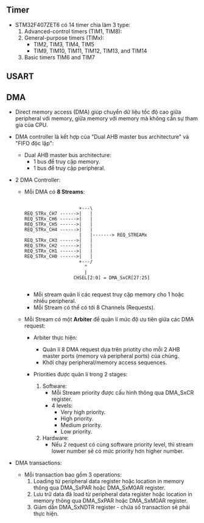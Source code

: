 
## Timer

- STM32F407ZET6 có 14 timer chia làm 3 type:
	1. Advanced-control timers (TIM1, TIM8):
	2. General-purpose timers (TIMx):
		- TIM2, TIM3, TIM4, TIM5
		- TIM9, TIM10, TIM11, TIM12, TIM13, and TIM14
	3. Basic timers TIM6 and TIM7

## USART

## DMA
- Direct memory access (DMA) giúp chuyển dữ liệu tốc độ cao giữa peripheral với memory, giữa memory với memory mà không cần sự tham gia của CPU.

- DMA controller là kết hợp của "Dual AHB master bus architecture" và "FIFO độc lập":
	- Dual AHB master bus architecture:
		- 1 bus để truy cập memory.
		- 1 bus để truy cập peripheral.

- 2 DMA Controller:
	- Mỗi DMA có **8 Streams**:
		```Channel selection

							+---\		
		REQ_STRx_CH7 ------>|	|
		REQ_STRx_CH6 ------>|	|
		REQ_STRx_CH5 ------>|	|
		REQ_STRx_CH4 ------>|	|
							|	|-------> REQ_STREAMx
		REQ_STRx_CH3 ------>|	|
		REQ_STRx_CH2 ------>|	|
		REQ_STRx_CH1 ------>|	|
		REQ_STRx_CH0 ------>|	|
							+---/
							  ^
							  |
						  CHSEL[2:0] = DMA_SxCR[27:25]	


		```
		- Mỗi stream quản lí các request truy cập memory cho 1 hoặc nhiều peripheral.
		- Mỗi Stream có thể có tới 8 Channels (Requests).

	- Mỗi Stream có một **Arbiter** để quản lí mức độ ưu tiên giữa các DMA request:
		- Arbiter thực hiện:
			- Quản lí 8 DMA request dựa trên priotity cho mỗi 2 AHB master ports (memory và peripheral ports) của chúng.
			- Khởi chạy peripheral/memory access sequences.

		- Priorities được quản lí trong 2 stages:
			1. Software:
				- Mỗi Stream priority được cấu hình thông qua DMA_SxCR register.
				- 4 levels:
					- Very high priority.
					- High priority.
					- Medium priority.
					- Low priority.
			2. Hardware:
				- Nếu 2 request có cùng software priority level, thì stream lower number sẽ có mức priority hơn higher number.

- DMA transactions:
	- Mỗi transaction bao gồm 3 operations:
		1. Loading từ peripheral data register hoặc location in memory thông qua DMA_SxPAR hoặc DMA_SxM0AR register.
		2. Lưu trữ data đã load từ peripheral data register hoặc location in memory thông qua DMA_SxPAR hoặc DMA_SxM0AR register.
		3. Giảm dần DMA_SxNDTR register - chứa số transaction sẽ phải thực hiện.


